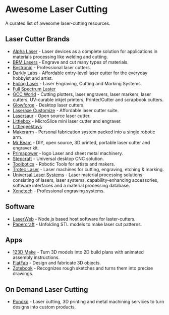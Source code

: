 # Awesome Laser Cutting

A curated list of awesome laser-cutting resources.


## Laser Cutter Brands

- [Alpha Laser] - Laser devices as a complete solution
    for applications in materials processing like welding and cutting.
- [BRM Lasers] - Engrave and cut many types of materials.
- [Bystronic] - Professional laser cutters.
- [Darkly Labs] - Affordable entry-level laser cutter
    for the everyday hobbyist and artist.
- [Epilog Laser] - Laser Engraving, Cutting and Marking Systems.
- [Full Spectrum Laster]
- [GCC World] - Cutting plotters, laser engravers, laser markers, laser cutters,
    UV-curable inkjet printers, Printer/Cutter and scrapbook cutters.
- [Glowforge] - Desktop laser cutters.
- [Laseraxe Customize] - Affordable laser cutter suite.
- [Lasersaur] - Open source laser cutter.
- [Littlebox] - MicroSlice mini laser cutter and engraver.
- [Littlegeektoys]
- [Makerarm] - Personal fabrication system packed into a single robotic arm.
- [Mr Beam] - DIY, open source, 3D printed, portable laser cutter and
    engraver kit.
- [Primapower] - logo Laser and sheet metal machinery.
- [Stepcraft] - Universal desktop CNC solution.
- [Toolbotics] - Robotic Tools for artists and makers.
- [Trotec Laser] - Laser machines for cutting, engraving, etching & marking.
- [Universal Laser Systems] - Laser material processing solutions
    consisting of lasers, laser systems, capability-enhancing accessories,
    software interfaces and a material processing database.
- [Xenetech] - Professional engraving systems.

[Alpha Laser]: http://alphalaser.de
[BRM Lasers]: http://brmlasers.eu
[Bystronic]: http://www.bystronic.de/de/produkte/laserschneidsysteme
[Darkly Labs]: https://darklylabs.com
[Epilog Laser]: https://epiloglaser.com
[Full Spectrum Laster]: http://fslaser.com
[GCC World]: http://gccworld.com
[Glowforge]: https://glowforge.com
[Laseraxe Customize]: http://www.laseraxe-customize.com
[Lasersaur]: http://lasersaur.com
[Littlebox]: http://thelittlebox.co
[Littlegeektoys]: http://littlegeektoys.com
[Makerarm]: http://makerarm.com
[Mr Beam]: http://mr-beam.org
[Primapower]: http://primapower.com
[Stepcraft]: https://stepcraft.us
[Toolbotics]: http://toolbotics.com
[Trotec Laser]: http://troteclaser.com
[Universal Laser Systems]: http://ulsinc.com
[Xenetech]: http://xenetech.com


## Software

- [LaserWeb] - Node.js based host software for laster-cutters.
- [Papercraft] - Unfolding STL models to make laser cut patterns.

[LaserWeb]: https://github.com/openhardwarecoza/LaserWeb
[Papercraft]: https://github.com/osresearch/papercraft


## Apps

- [123D Make] - Turn 3D models into 2D build plans
    with animated assembly instructions.
- [FlatFab] - Design and fabricate 3D objects.
- [Zotebook] - Recognizes rough sketches and turns them into precise drawings.

[123D Make]: http://123dapp.com/make
[FlatFab]: http://flatfab.com
[Zotebook]: https://zotebook.io


## On Demand Laser Cutting

- [Ponoko] - Laser cutting, 3D printing and metal machining services to turn designs into custom products.

[Ponoko]: https://ponoko.com
